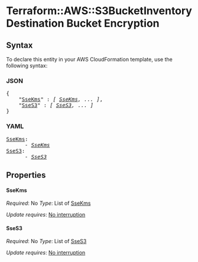 # Terraform::AWS::S3BucketInventory Destination Bucket Encryption

## Syntax

To declare this entity in your AWS CloudFormation template, use the following syntax:

### JSON

<pre>
{
    "<a href="#ssekms" title="SseKms">SseKms</a>" : <i>[ <a href="destination-bucket-encryption-ssekms.md">SseKms</a>, ... ]</i>,
    "<a href="#sses3" title="SseS3">SseS3</a>" : <i>[ <a href="destination-bucket-encryption-sses3.md">SseS3</a>, ... ]</i>
}
</pre>

### YAML

<pre>
<a href="#ssekms" title="SseKms">SseKms</a>: <i>
      - <a href="destination-bucket-encryption-ssekms.md">SseKms</a></i>
<a href="#sses3" title="SseS3">SseS3</a>: <i>
      - <a href="destination-bucket-encryption-sses3.md">SseS3</a></i>
</pre>

## Properties

#### SseKms

_Required_: No
_Type_: List of <a href="destination-bucket-encryption-ssekms.md">SseKms</a>

_Update requires_: [No interruption](https://docs.aws.amazon.com/AWSCloudFormation/latest/UserGuide/using-cfn-updating-stacks-update-behaviors.html#update-no-interrupt)

#### SseS3

_Required_: No
_Type_: List of <a href="destination-bucket-encryption-sses3.md">SseS3</a>

_Update requires_: [No interruption](https://docs.aws.amazon.com/AWSCloudFormation/latest/UserGuide/using-cfn-updating-stacks-update-behaviors.html#update-no-interrupt)

